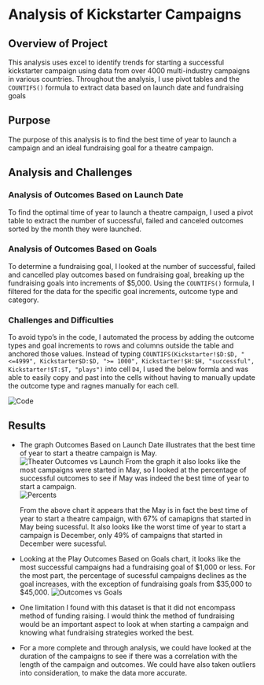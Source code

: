 # Analysis of Kickstarter Campaigns
## Overview of Project
This analysis uses excel to identify trends for starting a successful kickstarter campaign using data from over 4000 multi-industry campaigns in various countries. Throughout the analysis, I use pivot tables and the ```COUNTIFS()``` formula to extract data based on launch date and fundraising goals

## Purpose
The purpose of this analysis is to find the best time of year to launch a campaign and an ideal fundraising goal for a theatre campaign.

## Analysis and Challenges

### Analysis of Outcomes Based on Launch Date
To find the optimal time of year to launch a theatre campaign, I used a pivot table to extract the number of successful, failed and canceled outcomes sorted by the month they were launched. 

### Analysis of Outcomes Based on Goals
To determine a fundraising goal, I looked at the number of successful, failed and cancelled play outcomes based on fundraising goal, breaking up the fundraising goals into increments of $5,000. Using the ```COUNTIFS()``` formula, I filtered for the data for the specific goal increments, outcome type and category. 

### Challenges and Difficulties 
To avoid typo’s in the code, I automated the process by adding the outcome types and goal increments to rows and columns outside the table and anchored those values. Instead of typing ```COUNTIFS(Kickstarter!$D:$D, "<=4999", Kickstarter$D:$D, ">= 1000", Kickstarter!$H:$H, "successful", Kickstarter!$T:$T, "plays")``` into cell ```D4```, I used the below formla and was able to easily copy and past into the cells without having to manually update the outcome type and ragnes manually for each cell. 


![Code](https://user-images.githubusercontent.com/80648379/116000870-f43e6b00-a5bf-11eb-96f8-62221a38eb23.png)



## Results

* The graph Outcomes Based on Launch Date illustrates that the best time of year to start a theatre campaign is May. 
![Theater Outcomes vs Launch](https://user-images.githubusercontent.com/80648379/116017656-3b534d00-a60e-11eb-8c01-018cd3dc3ef9.png)
  From the graph it also looks like the most campaigns were started in May, so I looked at the percentage of successful outcomes to see if May was indeed the best time of year to start a campaign.  
![Percents](https://user-images.githubusercontent.com/80648379/116000590-ee945580-a5be-11eb-8a86-075c33baed42.png)
  
  From the above chart it appears that the May is in fact the best time of year to start a theatre campaign,  with 67% of camapigns that started in May being sucessful. It also looks like the worst time of year to start a campaign is December, only 49% of campaigns that started in December were sucessful. 

* Looking at the Play Outcomes Based on Goals chart, it looks like the most successful campaigns had a fundraising goal of $1,000 or less. For the most part, the percentage of sucessful campaigns declines as the goal increases, with the exception of fundraising goals from $35,000 to $45,000. 
![Outcomes vs Goals](https://user-images.githubusercontent.com/80648379/116018418-fdefbf00-a60f-11eb-963c-86203b903218.png)

* One limitation I found with this dataset is that it did not encompass method of funding raising. I would think the method of fundraising would be an important aspect to look at when starting a campaign and knowing what fundraising strategies worked the best. 

* For a more complete and through analysis, we could have looked at the duration of the campaigns to see if there was a correlation with the length of the campaign and outcomes. We could have also taken outliers into consideration, to make the data more accurate. 


